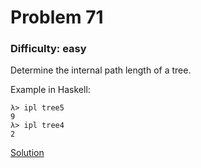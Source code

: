 # Problem 71
### Difficulty: easy
Determine the internal path length of a tree.

Example in Haskell:

```
λ> ipl tree5
9
λ> ipl tree4
2
```
[Solution](https://wiki.haskell.org/99_questions/Solutions/71)
